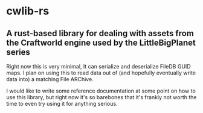 # cwlib-rs
## A rust-based library for dealing with assets from the Craftworld engine used by the LittleBigPlanet series

Right now this is very minimal, It can serialize and deserialize FileDB GUID maps.
I plan on using this to read data out of (and hopefully eventually write data into) a matching File ARChive.

I would like to write some reference documentation at some point on how to use this library, but right now it's so barebones that it's frankly not worth the time to even try using it for anything serious.
